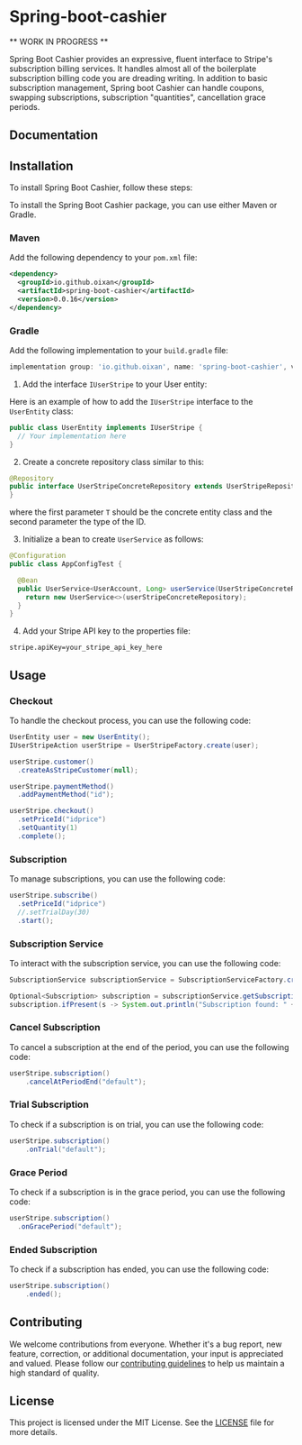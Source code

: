 # Spring-boot-cashier
** WORK IN PROGRESS **

Spring Boot Cashier provides an expressive, fluent interface to Stripe's subscription billing services. It handles almost all of the boilerplate subscription billing code you are dreading writing. In addition to basic subscription management, Spring boot Cashier can handle coupons, swapping subscriptions, subscription "quantities", cancellation grace periods.

## Documentation

## Installation

To install Spring Boot Cashier, follow these steps:

To install the Spring Boot Cashier package, you can use either Maven or Gradle.

### Maven

Add the following dependency to your `pom.xml` file:

```xml
<dependency>
  <groupId>io.github.oixan</groupId>
  <artifactId>spring-boot-cashier</artifactId>
  <version>0.0.16</version>
</dependency>
```

### Gradle

Add the following implementation to your `build.gradle` file:

```groovy
implementation group: 'io.github.oixan', name: 'spring-boot-cashier', version: '0.0.16'
```

1. Add the interface `IUserStripe` to your User entity:

Here is an example of how to add the `IUserStripe` interface to the `UserEntity` class:

```java
public class UserEntity implements IUserStripe {
  // Your implementation here
}
```

2. Create a concrete repository class similar to this:

```java
@Repository
public interface UserStripeConcreteRepository extends UserStripeRepository<UserEntity, Long> {
}
```

where the first parameter `T` should be the concrete entity class and the second parameter the type of the ID.

3. Initialize a bean to create `UserService` as follows:

```java
@Configuration
public class AppConfigTest {

  @Bean
  public UserService<UserAccount, Long> userService(UserStripeConcreteRepository userStripeConcreteRepository) {
    return new UserService<>(userStripeConcreteRepository);
  }
}
```

4. Add your Stripe API key to the properties file:

```properties
stripe.apiKey=your_stripe_api_key_here
```

## Usage

### Checkout

To handle the checkout process, you can use the following code:

```java
UserEntity user = new UserEntity();
IUserStripeAction userStripe = UserStripeFactory.create(user);

userStripe.customer()
  .createAsStripeCustomer(null);

userStripe.paymentMethod()
  .addPaymentMethod("id");

userStripe.checkout()
  .setPriceId("idprice")
  .setQuantity(1)
  .complete();
```

### Subscription

To manage subscriptions, you can use the following code:

```java
userStripe.subscribe()
  .setPriceId("idprice")
  //.setTrialDay(30)
  .start();
```

### Subscription Service

To interact with the subscription service, you can use the following code:

```java
SubscriptionService subscriptionService = SubscriptionServiceFactory.create();

Optional<Subscription> subscription = subscriptionService.getSubscriptionByUserIdAndType("id", "default");
subscription.ifPresent(s -> System.out.println("Subscription found: " + s.getType()));
```

### Cancel Subscription

To cancel a subscription at the end of the period, you can use the following code:

```java
userStripe.subscription()
    .cancelAtPeriodEnd("default");
```

### Trial Subscription

To check if a subscription is on trial, you can use the following code:

```java
userStripe.subscription()
    .onTrial("default");
```

### Grace Period

To check if a subscription is in the grace period, you can use the following code:

```java
userStripe.subscription()
  .onGracePeriod("default");
```

### Ended Subscription

To check if a subscription has ended, you can use the following code:

```java
userStripe.subscription()
    .ended();
```

## Contributing

We welcome contributions from everyone. Whether it's a bug report, new feature, correction, or additional documentation, your input is appreciated and valued. Please follow our [contributing guidelines](CONTRIBUTING.md) to help us maintain a high standard of quality.


## License

This project is licensed under the MIT License. See the [LICENSE](LICENSE) file for more details.
